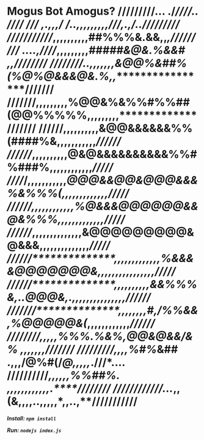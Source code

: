 **Mogus Bot**
Amogus?
/////////... ./******************************************************////.. ////
/// ,.,,,/ /***..***************,,,,,,,,,*///*,.,*******************/../////////
///////////*****************,,,,,,,,,,##%%%&.&&**,,**************,*****/////////
....,////*****************,,,,,,,,,*#####&@&.%&&#  ,,*******************////////
////////*..*************,,,,,,,&@@%&##%(%@%@&&&@&*.%,,*******************///////
///////**************,,,,,,,,,%@@&%&%%#%%##(@@%%%%%,,,,,,,,,*************///////
//////**************,,,,,,,,,,&@@&&&**&&&%%(####%&,,,,,,,,,,,*************//////
//////*************,,,,,,,,,,@&@&&&&&&&&&&%%#%###%,,,,,,,,,,,,*************/////
////*/************,,,,,,,,,,,*@@@&&@@&@@@&&&%&%%%(,,,,,,,,,,,,,************/////
//////*************,,,,,,,,,,,,%@&&&@@@@@@&&@&%%%,,,,,,,,,,,,*,************/////
//////*************,,,,,,,,,,,,,,&@@@@@@@@@&@&&&,,,,,,,,,,,,,,*************/////
//////**************,,,,,,,,,,,,,%&&&&@@@@@@@&,,,,,,,,,,,,,,,,*************/////
//////**************,,,,,,,,,,&&%%%&,..*@@@&,.,,,,,,,,,,,,,,,*************//////
///////**************,,,,,,,,#,*/%%&&,%@@@@@&(*,,,,,,,,,,,,***************//////
////////**************,*,,,,*%%*%.%&%,@@&@&&/&%    ,,,,,,,***************///////
/////////***************,*,,,**%#%*&## .,,,/@%#(/*@,,,,,*.**************///*....
//////////*****************,,,,,,*%%##%.  ,,,,,,,,,,,,*******.**********////////
////////////...*****************,,(&,,,,..,,,,,*,,**************..,**///////////
=======

***Install: `npm install`***

***Run: `nodejs index.js`***

